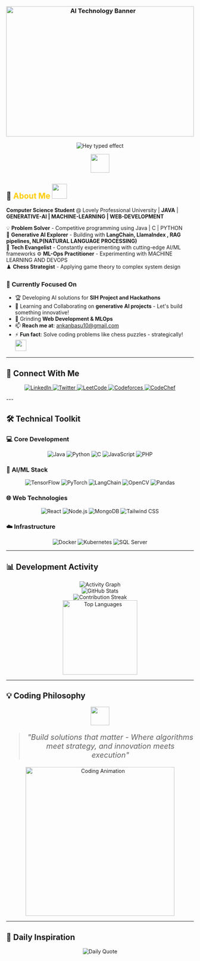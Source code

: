 <div align="center">
  <h3 align="center">
    <img src="https://wallpaperaccess.com/full/5927911.gif" width="100%" height="350" alt="AI Technology Banner">
  </h3> 
</div>

<div align="center">

  ![Hey typed effect](https://readme-typing-svg.herokuapp.com?font=Poppins&weight=500&size=25&pause=1000&center=true&vCenter=true&width=600&lines=Hey+there!+I'm+Ankan+Basu+%F0%9F%91%8B;ML-Ops+And+AI+Enthusiast+⚡;4x+Hackathon+Winner+🏆;Always+learning+%26+building!+🚀)

  <img src="https://media.giphy.com/media/hvRJCLFzcasrR4ia7z/giphy.gif" width="50">
  
</div> 

## 🧠 <span style="color:#ffcc00;">About Me</span> <img src="https://media.giphy.com/media/L1R1tvI9svkIWwpVYr/giphy.gif" width="40">

**Computer Science Student** @ Lovely Professional University | **JAVA** | **GENERATIVE-AI | MACHINE-LEARNING | WEB-DEVELOPMENT**  

💡 **Problem Solver** -  Competitive programming using Java | C | PYTHON  
🤖 **Generative AI Explorer** - Building with **LangChain, LlamaIndex , RAG pipelines, NLP(NATURAL LANGUAGE PROCESSING)**  
🚀 **Tech Evangelist** - Constantly experimenting with cutting-edge AI/ML frameworks 
⚙️ **ML-Ops Practitioner** - Experimenting with MACHINE LEARNING AND DEVOPS  
♟️ **Chess Strategist** - Applying game theory to complex system design  

 

### 🔭 **Currently Focused On**
- 🏆 Developing AI solutions for **SIH Project and Hackathons**
- 🤝 Learning and Collaborating on **generative AI projects** - Let's build something innovative!  
- 🌱 Grinding **Web Development & MLOps**  
- 📫 **Reach me at**: ankanbasu10@gmail.com  
- ⚡ **Fun fact**: Solve coding problems like chess puzzles - strategically! <img src="https://media.giphy.com/media/WUlplcMpOCEmTGBtBW/giphy.gif" width="30">

---

## 🤝 **Connect With Me**
<p align="center"> <a href="https://www.linkedin.com/in/ankan-basu-595152271" target="_blank"> <img src="https://img.shields.io/badge/LinkedIn-Professional-0A66C2?logo=linkedin&style=for-the-badge" alt="LinkedIn"> </a> <a href="https://x.com/AnkanBasu02" target="_blank"> <img src="https://img.shields.io/badge/Twitter-Tech%20Thoughts-1DA1F2?logo=twitter&style=for-the-badge" alt="Twitter"> </a> <a href="https://leetcode.com/u/ankanbasu10/" target="_blank"> <img src="https://img.shields.io/badge/LeetCode-Solutions-FFA116?logo=leetcode&style=for-the-badge" alt="LeetCode"> </a> <a href="https://codeforces.com/profile/ankanbasu10" target="_blank"> <img src="https://img.shields.io/badge/Codeforces-Competitions-1F8ACB?logo=codeforces&style=for-the-badge" alt="Codeforces"> </a> <a href="https://www.codechef.com/users/ankanbasu10" target="_blank"> <img src="https://img.shields.io/badge/CodeChef-Rated%20Coder-5B4638?logo=codechef&style=for-the-badge" alt="CodeChef"> </a> </p>
---

## 🛠️ **Technical Toolkit**

### 💻 **Core Development**
<p align="center">
  <img src="https://img.shields.io/badge/Java-ED8B00?logo=openjdk&logoColor=white" alt="Java">
  <img src="https://img.shields.io/badge/Python-3776AB?logo=python&logoColor=white" alt="Python">
  <img src="https://img.shields.io/badge/C-00599C?logo=c&logoColor=white" alt="C">
  <img src="https://img.shields.io/badge/JavaScript-F7DF1E?logo=javascript&logoColor=black" alt="JavaScript">
  <img src="https://img.shields.io/badge/PHP-777BB4?logo=php&logoColor=white" alt="PHP">
</p>

### 🤖 **AI/ML Stack**
<p align="center">
  <img src="https://img.shields.io/badge/TensorFlow-FF6F00?logo=tensorflow&logoColor=white" alt="TensorFlow">
  <img src="https://img.shields.io/badge/PyTorch-EE4C2C?logo=pytorch&logoColor=white" alt="PyTorch">
  <img src="https://img.shields.io/badge/LangChain-00ADD8?logo=langchain&logoColor=white" alt="LangChain">
  <img src="https://img.shields.io/badge/OpenCV-5C3EE8?logo=opencv&logoColor=white" alt="OpenCV">
  <img src="https://img.shields.io/badge/Pandas-150458?logo=pandas&logoColor=white" alt="Pandas">
</p>

### 🌐 **Web Technologies**
<p align="center">
  <img src="https://img.shields.io/badge/React-61DAFB?logo=react&logoColor=black" alt="React">
  <img src="https://img.shields.io/badge/Node.js-339933?logo=node.js&logoColor=white" alt="Node.js">
  <img src="https://img.shields.io/badge/MongoDB-47A248?logo=mongodb&logoColor=white" alt="MongoDB">
  <img src="https://img.shields.io/badge/Tailwind_CSS-06B6D4?logo=tailwind-css&logoColor=white" alt="Tailwind CSS">
</p>

### ☁️ **Infrastructure**
<p align="center">
  <img src="https://img.shields.io/badge/Docker-2496ED?logo=docker&logoColor=white" alt="Docker">
  <img src="https://img.shields.io/badge/Kubernetes-326CE5?logo=kubernetes&logoColor=white" alt="Kubernetes">
  <img src="https://img.shields.io/badge/SQL_Server-CC2927?logo=microsoft-sql-server&logoColor=white" alt="SQL Server">
</p>

---

## 📊 **Development Activity**

<div align="center">
  <img src="https://github-readme-activity-graph.vercel.app/graph?username=ankan123basu&theme=react-dark&area=true&hide_border=true" alt="Activity Graph">
  <br>
  <img src="https://github-readme-stats.vercel.app/api?username=ankan123basu&show_icons=true&theme=vision-friendly-dark&include_all_commits=true" alt="GitHub Stats">
  <br>
  <img src="https://github-readme-streak-stats.herokuapp.com/?user=ankan123basu&theme=vision-friendly-dark" alt="Contribution Streak">
  <br>
  <img src="https://github-readme-stats.vercel.app/api/top-langs?username=ankan123basu&layout=compact&theme=vision-friendly-dark&langs_count=8" alt="Top Languages" height="200">
</div>

---

## 💡 **Coding Philosophy**
<div align="center">
  <img src="https://media.giphy.com/media/3o6Zt6ML6BklcajjsA/giphy.gif" width="50">
  <blockquote style="font-size: 20px; font-style: italic;">
    "Build solutions that matter - Where algorithms meet strategy, and innovation meets execution"
  </blockquote>
  <img src="https://media.giphy.com/media/qgQUggAC3Pfv687qPC/giphy.gif" width="400" alt="Coding Animation">
</div>

---

## 🌟 **Daily Inspiration** 
<div align="center">
  <img src="https://quotes-github-readme.vercel.app/api?type=horizontal&theme=radical" alt="Daily Quote">
</div>
